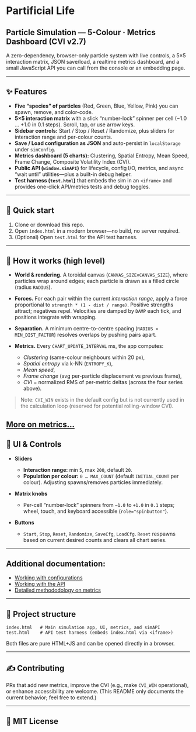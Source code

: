 # Partificial Life
## Particle Simulation — 5-Colour · Metrics Dashboard (CVI v2.7)

A zero-dependency, browser-only particle system with live controls, a 5×5 interaction matrix, JSON save/load, a realtime metrics dashboard, and a small JavaScript API you can call from the console or an embedding page.&#x20;

---

## ✨ Features

* **Five “species” of particles** (Red, Green, Blue, Yellow, Pink) you can spawn, remove, and color-code.&#x20;
* **5×5 interaction matrix** with a slick “number-lock” spinner per cell (−1.0 … +1.0 in 0.1 steps). Scroll, tap, or use arrow keys.&#x20;
* **Sidebar controls:** Start / Stop / Reset / Randomize, plus sliders for interaction range and per-colour counts.&#x20;
* **Save / Load configuration as JSON** and auto-persist in `localStorage` under `simConfig`.&#x20;
* **Metrics dashboard (5 charts):** Clustering, Spatial Entropy, Mean Speed, Frame Change, Composite Volatility Index (CVI).&#x20;
* **Public API (`window.simAPI`)** for lifecycle, config I/O, metrics, and async “wait until” utilities—plus a built-in debug helper.&#x20;
* **Test harness (`test.html`)** that embeds the sim in an `<iframe>` and provides one-click API/metrics tests and debug toggles.&#x20;

---

## 🏁 Quick start

1. Clone or download this repo.
2. Open `index.html` in a modern browser—no build, no server required.&#x20;
3. (Optional) Open `test.html` for the API test harness.&#x20;

---

## 🧠 How it works (high level)

* **World & rendering.** A toroidal canvas (`CANVAS_SIZE×CANVAS_SIZE`), where particles wrap around edges; each particle is drawn as a filled circle (radius `RADIUS`).&#x20;
* **Forces.** For each pair within the current *interaction range*, apply a force proportional to `strength * (1 - dist / range)`. Positive strengths attract; negatives repel. Velocities are damped by `DAMP` each tick, and positions integrate with wrapping.&#x20;
* **Separation.** A minimum centre-to-centre spacing (`RADIUS × MIN_DIST_FACTOR`) resolves overlaps by pushing pairs apart.&#x20;
* **Metrics.** Every `CHART_UPDATE_INTERVAL` ms, the app computes:

  * *Clustering* (same-colour neighbours within 20 px),
  * *Spatial entropy* via k-NN (`ENTROPY_K`),
  * *Mean speed*,
  * *Frame change* (avg per-particle displacement vs previous frame),
  * *CVI* = normalized RMS of per-metric deltas (across the four series above).&#x20;

> Note: `CVI_WIN` exists in the default config but is not currently used in the calculation loop (reserved for potential rolling-window CVI).&#x20;

[More on metrics...](metrics.md)
---

## 🧰 UI & Controls

* **Sliders**

  * **Interaction range:** min `5`, max `200`, default `20`.&#x20;
  * **Population per colour:** `0 … MAX_COUNT` (default `INITIAL_COUNT` per colour). Adjusting spawns/removes particles immediately.&#x20;
* **Matrix knobs**

  * Per-cell “number-lock” spinners from `−1.0` to `+1.0` in `0.1` steps; wheel, touch, and keyboard accessible (`role="spinbutton"`).&#x20;
* **Buttons**

  * `Start`, `Stop`, `Reset`, `Randomize`, `SaveCfg`, `LoadCfg`. `Reset` respawns based on current desired counts and clears all chart series.&#x20;

---

## Additional documentation:  
* [Working with configurations](configs.md)
* [Working with the API](api.md)
* [Detailed methododology on metrics](metrics.md)

---

## 📂 Project structure

```
index.html   # Main simulation app, UI, metrics, and simAPI
test.html    # API test harness (embeds index.html via <iframe>)
```

Both files are pure HTML+JS and can be opened directly in a browser.

---

## ✍️ Contributing

PRs that add new metrics, improve the CVI (e.g., make `CVI_WIN` operational), or enhance accessibility are welcome. (This README only documents the current behavior; feel free to extend.)&#x20;

---

## 📜 MIT License


